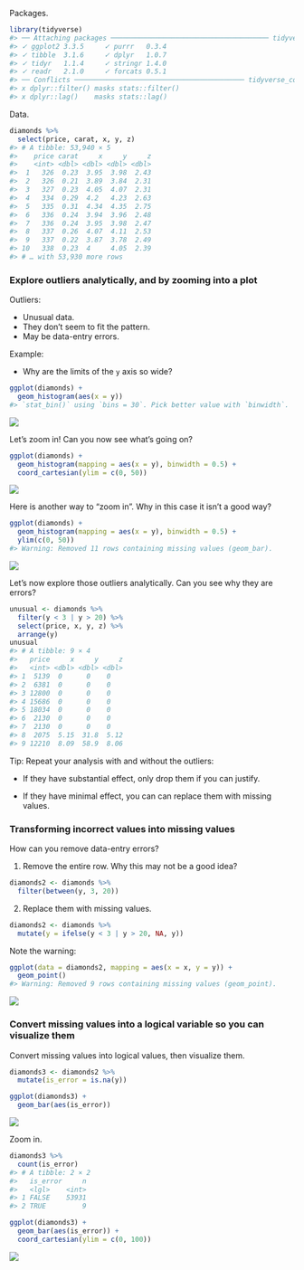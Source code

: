 
Packages.

``` r
library(tidyverse)
#> ── Attaching packages ─────────────────────────────────────── tidyverse 1.3.1 ──
#> ✓ ggplot2 3.3.5     ✓ purrr   0.3.4
#> ✓ tibble  3.1.6     ✓ dplyr   1.0.7
#> ✓ tidyr   1.1.4     ✓ stringr 1.4.0
#> ✓ readr   2.1.0     ✓ forcats 0.5.1
#> ── Conflicts ────────────────────────────────────────── tidyverse_conflicts() ──
#> x dplyr::filter() masks stats::filter()
#> x dplyr::lag()    masks stats::lag()
```

Data.

``` r
diamonds %>% 
  select(price, carat, x, y, z)
#> # A tibble: 53,940 × 5
#>    price carat     x     y     z
#>    <int> <dbl> <dbl> <dbl> <dbl>
#>  1   326  0.23  3.95  3.98  2.43
#>  2   326  0.21  3.89  3.84  2.31
#>  3   327  0.23  4.05  4.07  2.31
#>  4   334  0.29  4.2   4.23  2.63
#>  5   335  0.31  4.34  4.35  2.75
#>  6   336  0.24  3.94  3.96  2.48
#>  7   336  0.24  3.95  3.98  2.47
#>  8   337  0.26  4.07  4.11  2.53
#>  9   337  0.22  3.87  3.78  2.49
#> 10   338  0.23  4     4.05  2.39
#> # … with 53,930 more rows
```

### Explore outliers analytically, and by zooming into a plot

Outliers:

-   Unusual data.
-   They don’t seem to fit the pattern.
-   May be data-entry errors.

Example:

-   Why are the limits of the `y` axis so wide?

``` r
ggplot(diamonds) + 
  geom_histogram(aes(x = y))
#> `stat_bin()` using `bins = 30`. Pick better value with `binwidth`.
```

![](README_files/figure-gfm/unnamed-chunk-3-1.png)<!-- -->

Let’s zoom in! Can you now see what’s going on?

``` r
ggplot(diamonds) + 
  geom_histogram(mapping = aes(x = y), binwidth = 0.5) +
  coord_cartesian(ylim = c(0, 50))
```

![](README_files/figure-gfm/unnamed-chunk-4-1.png)<!-- -->

Here is another way to “zoom in”. Why in this case it isn’t a good way?

``` r
ggplot(diamonds) + 
  geom_histogram(mapping = aes(x = y), binwidth = 0.5) +
  ylim(c(0, 50))
#> Warning: Removed 11 rows containing missing values (geom_bar).
```

![](README_files/figure-gfm/unnamed-chunk-5-1.png)<!-- -->

Let’s now explore those outliers analytically. Can you see why they are
errors?

``` r
unusual <- diamonds %>% 
  filter(y < 3 | y > 20) %>% 
  select(price, x, y, z) %>%
  arrange(y)
unusual
#> # A tibble: 9 × 4
#>   price     x     y     z
#>   <int> <dbl> <dbl> <dbl>
#> 1  5139  0      0    0   
#> 2  6381  0      0    0   
#> 3 12800  0      0    0   
#> 4 15686  0      0    0   
#> 5 18034  0      0    0   
#> 6  2130  0      0    0   
#> 7  2130  0      0    0   
#> 8  2075  5.15  31.8  5.12
#> 9 12210  8.09  58.9  8.06
```

Tip: Repeat your analysis with and without the outliers:

-   If they have substantial effect, only drop them if you can justify.

-   If they have minimal effect, you can can replace them with missing
    values.

### Transforming incorrect values into missing values

How can you remove data-entry errors?

1.  Remove the entire row. Why this may not be a good idea?

``` r
diamonds2 <- diamonds %>% 
  filter(between(y, 3, 20))
```

2.  Replace them with missing values.

``` r
diamonds2 <- diamonds %>% 
  mutate(y = ifelse(y < 3 | y > 20, NA, y))
```

Note the warning:

``` r
ggplot(data = diamonds2, mapping = aes(x = x, y = y)) + 
  geom_point()
#> Warning: Removed 9 rows containing missing values (geom_point).
```

![](README_files/figure-gfm/unnamed-chunk-9-1.png)<!-- -->

### Convert missing values into a logical variable so you can visualize them

Convert missing values into logical values, then visualize them.

``` r
diamonds3 <- diamonds2 %>% 
  mutate(is_error = is.na(y))

ggplot(diamonds3) +
  geom_bar(aes(is_error))
```

![](README_files/figure-gfm/unnamed-chunk-10-1.png)<!-- -->

Zoom in.

``` r
diamonds3 %>% 
  count(is_error)
#> # A tibble: 2 × 2
#>   is_error     n
#>   <lgl>    <int>
#> 1 FALSE    53931
#> 2 TRUE         9

ggplot(diamonds3) +
  geom_bar(aes(is_error)) +
  coord_cartesian(ylim = c(0, 100))
```

![](README_files/figure-gfm/unnamed-chunk-11-1.png)<!-- -->
